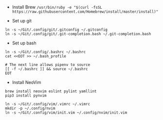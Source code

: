 * Install Brew
`/usr/bin/ruby -e "$(curl -fsSL https://raw.githubusercontent.com/Homebrew/install/master/install)"`

* Set up git
```
ln -s ~/Git/.config/git/.gitconfig ~/.gitconfig
ln -s ~/Git/.config/git/.git-completion.bash ~/.git-completion.bash
```

* Set up bash
```
ln -s ~/Git/.config/.bashrc ~/.bashrc
cat <<EOT >> ~/.bash_profile

# The next line allows pipenv to source
[[ -f ~/.bashrc ]] && source ~/.bashrc
EOT
```

* Install NeoVim
```
brew install neovim eslint pylint yamllint
pip3 install pynvim

ln -s ~/Git/.config/vim/.vimrc ~/.vimrc
mkdir -p ~/.config/nvim
ln -s ~/Git/.config/vim/init.vim ~/.config/nvim/init.vim
```
